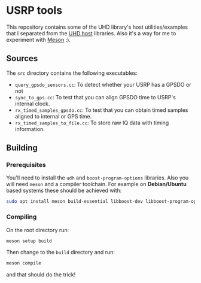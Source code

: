 # USRP tools
This repository contains some of the UHD library's host utilities/examples that I separated from the [UHD host](https://https://github.com/EttusResearch/uhd/tree/master/host) libraries. Also it's a way for me to experiment with [Meson](https://mesonbuild.com/) :).

## Sources
The `src` directory contains the following executables:

-  `query_gpsdo_sensors.cc`: To detect whether your USRP has a GPSDO or not
-  `sync_to_gps.cc`: To test that you can align GPSDO time to USRP's internal clock.
-  `rx_timed_samples_gpsdo.cc`: To test that you can obtain timed samples aligned to internal or GPS time.
-  `rx_timed_samples_to_file.cc`: To store raw IQ data with timing information.

## Building

### Prerequisites
You'll need to install the `udh` and `boost-program-options` libraries. Also you will need `meson` and a compiler toolchain. For example on **Debian/Ubuntu** based systems these should be achieved with:

```bash
sudo apt install meson build-essential libboost-dev libboost-program-options-dev libuhd-dev
```

### Compiling
On the root directory run:
```bash
meson setup build
```

Then change to the `build` directory and run:
```bash
meson compile
```
and that should do the trick!